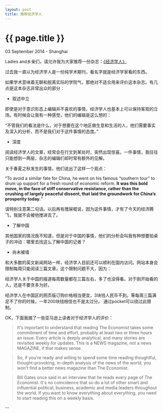 ```yaml
---
layout: post
title: 推荐经济学人
---
```


{{ page.title }}
================

<p class="meta">03 September 2014 - Shanghai</p>

Ladies and乡亲们，请允许我为大家推荐一份杂志：<a href="http://www.economist.com/">《经济学人》</a> 

过去我一直以为经济学人是一份纯学术期刊，看名字就是经济学家看的东西。

如果学术意味着无聊和脱离实际的学院气，那绝对不适合用来评价这本杂志。有几点是这本杂志非常出众的部分：

- 叙述中立

即使是对于意识形态上编辑并不喜欢的事情，经济学人也基本上可以保持客观的立场。有时候会让我有一种感觉，他们的编辑是这么想的：

“不管我们的看法是什么，对于想要在这个地区做生意和生活的人，他们需要事实及深入的分析，而不是我们对于这件事情的态度。”

- 深度

阅读经济学人的文章，经常会在行文到某处时，突然出现惊喜。一件事情，我往往只能想到一两层，杂志的编辑们却时常有额外的见解。

关于春夏之秋发生的事情，他们说出了这样一个观点：

“To avoid a similar fate for China, he went on his famous “southern tour” to drum up support for a fresh round of economic reform. **It was this bold move, in the face of stiff conservative resistance, rather than the crushing of largely peaceful dissent, that laid the groundwork for China’s prosperity today.**”

请特别注意第二句话。以后再有搅屎棍说，因为这件事情，才有了今天的经济腾飞，我就不会被他搅进去了。

- 了解中国

其他国家的情况我不知道，但是对于中国的事情，他们的分析会叫我有种想要拍桌子的冲动：哪里去找这么了解中国的记者？

- 尚未被墙

和大多数的英文新闻网站一样，经济学人目前还可以顺利在国内访问。网站本身会限制每周只能阅读三篇文章，这个限制问题不大，因为：

经济学人关于中国的报道每周数量都在三篇左右，多了也没得看。对于刚开始看的人，还是不要贪多为好。

经济学人在中国区的网页版订购价格相当便宜，3块钱人民币不到。等每周三篇满足不了你的时候，一年200块钱相信也不是太过分。
通过pocket可以绕过此限制。

OK，下面我摘了一些亚马逊上读者对于经济学人的评价：

> It's important to understand that reading The Economist takes some commitment of time and effort, probably at least two or three hours an issue. Every article is deeply analytical, and many stories are revisited weekly for updates. This is a NEWS magazine, not a news MAGAZINE, if that makes sense.

> So, if you're ready and willing to spend some time reading thoughtful, thought-provoking, in-depth analysis of the news of the world, you won't find a better news magazine than The Economist.

> Bill Gates once said in an interview that he reads every page of The Economist. It's no coincidence that so do a lot of other smart and influential political, business, academic and media leaders throughout the world. If you want to know everything about everything, you need to start reading this on a weekly basis.

--
